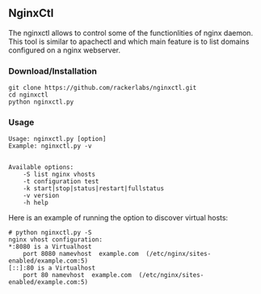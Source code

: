 ## NginxCtl
The nginxctl allows to control some of the functionlities of nginx daemon.
This tool is similar to apachectl and which main feature is to list
domains configured on a nginx webserver.

### Download/Installation
```
git clone https://github.com/rackerlabs/nginxctl.git 
cd nginxctl
python nginxctl.py
```

### Usage
```
Usage: nginxctl.py [option]
Example: nginxctl.py -v


Available options:
	-S list nginx vhosts
	-t configuration test
	-k start|stop|status|restart|fullstatus
	-v version
	-h help
```

Here is an example of running the option to discover virtual hosts:
```
# python nginxctl.py -S
nginx vhost configuration:
*:8080 is a Virtualhost
	port 8080 namevhost  example.com  (/etc/nginx/sites-enabled/example.com:5)
[::]:80 is a Virtualhost
	port 80 namevhost  example.com  (/etc/nginx/sites-enabled/example.com:5)
```
